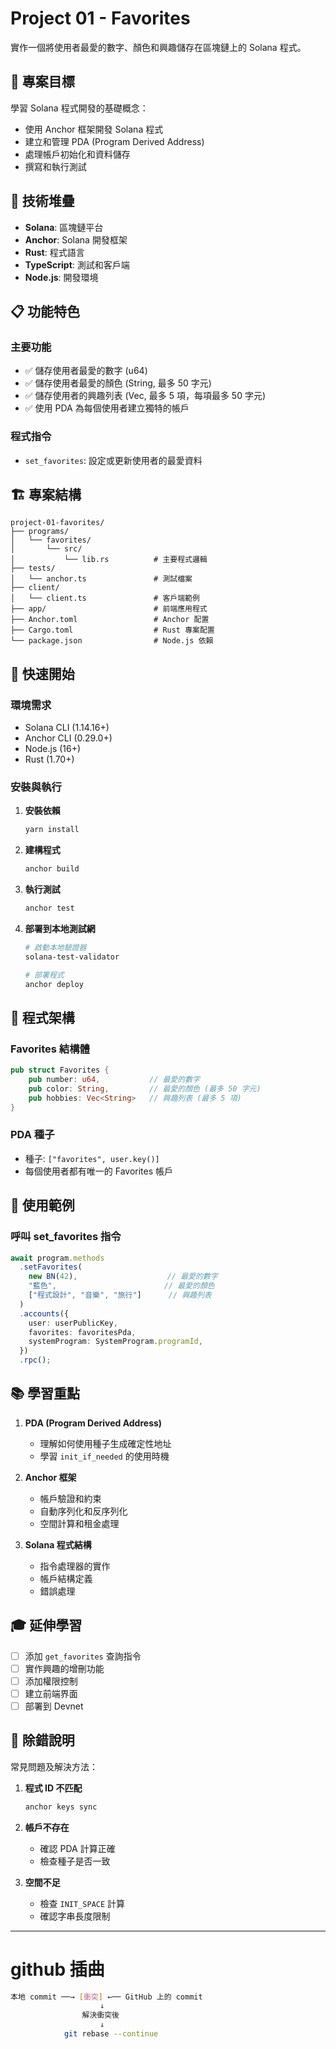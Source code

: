 # Project 01 - Favorites

實作一個將使用者最愛的數字、顏色和興趣儲存在區塊鏈上的 Solana 程式。

## 🎯 專案目標

學習 Solana 程式開發的基礎概念：
- 使用 Anchor 框架開發 Solana 程式
- 建立和管理 PDA (Program Derived Address)
- 處理帳戶初始化和資料儲存
- 撰寫和執行測試

## 🔧 技術堆疊

- **Solana**: 區塊鏈平台
- **Anchor**: Solana 開發框架  
- **Rust**: 程式語言
- **TypeScript**: 測試和客戶端
- **Node.js**: 開發環境

## 📋 功能特色

### 主要功能
- ✅ 儲存使用者最愛的數字 (u64)
- ✅ 儲存使用者最愛的顏色 (String, 最多 50 字元)
- ✅ 儲存使用者的興趣列表 (Vec<String>, 最多 5 項，每項最多 50 字元)
- ✅ 使用 PDA 為每個使用者建立獨特的帳戶

### 程式指令
- `set_favorites`: 設定或更新使用者的最愛資料

## 🏗️ 專案結構

```
project-01-favorites/
├── programs/
│   └── favorites/
│       └── src/
│           └── lib.rs          # 主要程式邏輯
├── tests/
│   └── anchor.ts               # 測試檔案
├── client/
│   └── client.ts               # 客戶端範例
├── app/                        # 前端應用程式
├── Anchor.toml                 # Anchor 配置
├── Cargo.toml                  # Rust 專案配置
└── package.json                # Node.js 依賴

```

## 🚀 快速開始

### 環境需求
- Solana CLI (1.14.16+)
- Anchor CLI (0.29.0+)
- Node.js (16+)
- Rust (1.70+)

### 安裝與執行

1. **安裝依賴**
   ```bash
   yarn install
   ```

2. **建構程式**
   ```bash
   anchor build
   ```

3. **執行測試**
   ```bash
   anchor test
   ```

4. **部署到本地測試網**
   ```bash
   # 啟動本地驗證器
   solana-test-validator
   
   # 部署程式
   anchor deploy
   ```

## 📝 程式架構

### Favorites 結構體
```rust
pub struct Favorites {
    pub number: u64,           // 最愛的數字
    pub color: String,         // 最愛的顏色 (最多 50 字元)
    pub hobbies: Vec<String>   // 興趣列表 (最多 5 項)
}
```

### PDA 種子
- 種子: `["favorites", user.key()]`
- 每個使用者都有唯一的 Favorites 帳戶

## 🧪 使用範例

### 呼叫 set_favorites 指令
```typescript
await program.methods
  .setFavorites(
    new BN(42),                    // 最愛的數字
    "藍色",                        // 最愛的顏色
    ["程式設計", "音樂", "旅行"]      // 興趣列表
  )
  .accounts({
    user: userPublicKey,
    favorites: favoritesPda,
    systemProgram: SystemProgram.programId,
  })
  .rpc();
```

## 📚 學習重點

1. **PDA (Program Derived Address)**
   - 理解如何使用種子生成確定性地址
   - 學習 `init_if_needed` 的使用時機

2. **Anchor 框架**
   - 帳戶驗證和約束
   - 自動序列化和反序列化
   - 空間計算和租金處理

3. **Solana 程式結構**
   - 指令處理器的實作
   - 帳戶結構定義
   - 錯誤處理

## 🎓 延伸學習

- [ ] 添加 `get_favorites` 查詢指令
- [ ] 實作興趣的增刪功能
- [ ] 添加權限控制
- [ ] 建立前端界面
- [ ] 部署到 Devnet

## 🐛 除錯說明

常見問題及解決方法：

1. **程式 ID 不匹配**
   ```bash
   anchor keys sync
   ```

2. **帳戶不存在**
   - 確認 PDA 計算正確
   - 檢查種子是否一致

3. **空間不足**
   - 檢查 `INIT_SPACE` 計算
   - 確認字串長度限制

--------------------------------
# github 插曲
```bash
本地 commit ──→ [衝突] ←── GitHub 上的 commit
                    ↓
                解決衝突後
                    ↓
            git rebase --continue
```